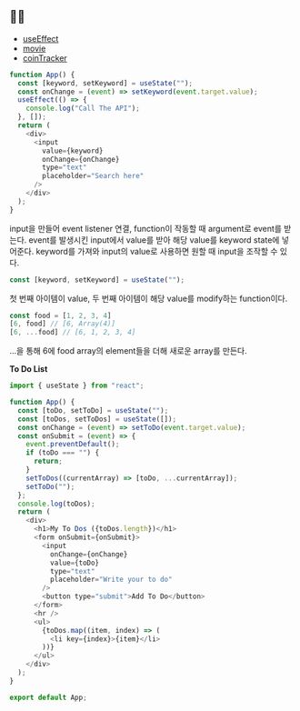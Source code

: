## ✍🏻

- [useEffect](useEffect/README.md)
- [movie](movie/README.md)
- [coinTracker](coinTracker/README.md)

```js
function App() {
  const [keyword, setKeyword] = useState("");
  const onChange = (event) => setKeyword(event.target.value);
  useEffect(() => {
    console.log("Call The API");
  }, []);
  return (
    <div>
      <input
        value={keyword}
        onChange={onChange}
        type="text"
        placeholder="Search here"
      />
    </div>
  );
}
```

input을 만들어 event listener 연결, function이 작동할 때 argument로 event를 받는다. event를 발생시킨 input에서 value를 받아 해당 value를 keyword state에 넣어준다.
keyword를 가져와 input의 value로 사용하면 원할 때 input을 조작할 수 있다.

```js
const [keyword, setKeyword] = useState("");
```

첫 번째 아이템이 value, 두 번째 아이템이 해당 value를 modify하는 function이다.

```js
const food = [1, 2, 3, 4]
[6, food] // [6, Array(4)]
[6, ...food] // [6, 1, 2, 3, 4]
```

...을 통해 6에 food array의 element들을 더해 새로운 array를 만든다.



**To Do List**

```js
import { useState } from "react";

function App() {
  const [toDo, setToDo] = useState("");
  const [toDos, setToDos] = useState([]);
  const onChange = (event) => setToDo(event.target.value);
  const onSubmit = (event) => {
    event.preventDefault();
    if (toDo === "") {
      return;
    }
    setToDos((currentArray) => [toDo, ...currentArray]);
    setToDo("");
  };
  console.log(toDos);
  return (
    <div>
      <h1>My To Dos ({toDos.length})</h1>
      <form onSubmit={onSubmit}>
        <input
          onChange={onChange}
          value={toDo}
          type="text"
          placeholder="Write your to do"
        />
        <button type="submit">Add To Do</button>
      </form>
      <hr />
      <ul>
        {toDos.map((item, index) => (
          <li key={index}>{item}</li>
        ))}
      </ul>
    </div>
  );
}

export default App;
```
